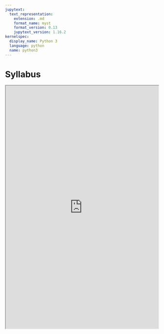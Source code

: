 ```yaml
---
jupytext:
  text_representation:
    extension: .md
    format_name: myst
    format_version: 0.13
    jupytext_version: 1.16.2
kernelspec:
  display_name: Python 3
  language: python
  name: python3
---
```


# Syllabus

<iframe src="https://docs.google.com/document/d/e/2PACX-1vQjbg9u6N_1Q2bABeMgYYsFNbSJE7Dc6jYvYOwn5pAq5NLXVoIXxaswv10op-6ZDnCYehUDItxP50rF/pub?embedded=true" width="100%" height=800></iframe>
